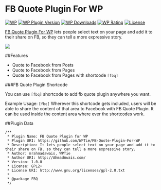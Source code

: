 # FB Quote Plugin For WP

[![WP](https://img.shields.io/badge/WordPress-%E2%86%92-lightgrey.svg?style=flat-square)](https://wordpress.org/plugins/fb-quote-for-wp/)
[![WP Plugin Version](https://img.shields.io/wordpress/plugin/v/fb-quote-for-wp.svg?style=flat-square&label=version)](https://wordpress.org/plugins/fb-quote-for-wp/)
[![WP Downloads](https://img.shields.io/wordpress/plugin/dt/fb-quote-for-wp.svg?style=flat-square)](https://wordpress.org/plugins/fb-quote-for-wp/)
[![WP Rating](https://img.shields.io/wordpress/plugin/r/fb-quote-for-wp.svg?style=flat-square)](https://wordpress.org/support/view/plugin-reviews/fb-quote-for-wp?filter=5)
[![License](https://img.shields.io/badge/license-GPL%20v2.0-lightgrey.svg?style=flat-square)](https://github.com/WPTie/CF7Customizer/blob/master/license.txt)

[FB Quote Plugin For WP](https://wordpress.org/plugins/fb-quote-for-wp/) lets people select text on your page and add it to their share on FB, so they can tell a more expressive story.

![](https://i.imgur.com/QNIAf4v.png)

##Features
- Quote to Facebook from Posts
- Quote to Facebook from Pages
- Quote to Facebook from Pages with shortcode `[fbq]`

###FB Quote Plugin Shortcode

You can use `[fbq]` shortcode to add fb quote plugin anywhere you want.

Example Usage: `[fbq]`
Wherever this shortcode gets included, users will be able to share the content of that area to Facebook with FB Quote Plugin. It can be used inside the content area where ever the shortcodes work.

##Plugin Data
```
/**
 * Plugin Name: FB Quote Plugin for WP
 * Plugin URI: https://github.com/WPTie/FB-Quote-Plugin-For-WP
 * Description: It lets people select text on your page and add it to their share on FB, so they can tell a more expressive story.
 * Author: mrahmadawais, WPTie
 * Author URI: http://AhmadAwais.com/
 * Version: 1.0.0
 * License: GPL2+
 * License URI: http://www.gnu.org/licenses/gpl-2.0.txt
 *
 * @package FBQ
 */
```
